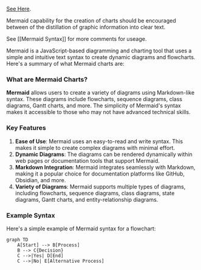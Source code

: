 [See Here](https://wiki.freephile.org/wiki/Mermaid).

Mermaid capability for the creation of charts should be encouraged between of the distillation of graphic information into clear text.

See [[Mermaid Syntax]] for more comments for useage.

Mermaid is a JavaScript-based diagramming and charting tool that uses a simple and intuitive text syntax to create dynamic diagrams and flowcharts. Here's a summary of what Mermaid charts are:

### What are Mermaid Charts?

**Mermaid** allows users to create a variety of diagrams using Markdown-like syntax. These diagrams include flowcharts, sequence diagrams, class diagrams, Gantt charts, and more. The simplicity of Mermaid's syntax makes it accessible to those who may not have advanced technical skills.

### Key Features

1. **Ease of Use**: Mermaid uses an easy-to-read and write syntax. This makes it simple to create complex diagrams with minimal effort.
2. **Dynamic Diagrams**: The diagrams can be rendered dynamically within web pages or documentation tools that support Mermaid.
3. **Markdown Integration**: Mermaid integrates seamlessly with Markdown, making it a popular choice for documentation platforms like GitHub, Obsidian, and more.
4. **Variety of Diagrams**: Mermaid supports multiple types of diagrams, including flowcharts, sequence diagrams, class diagrams, state diagrams, Gantt charts, and entity-relationship diagrams.

### Example Syntax

Here's a simple example of Mermaid syntax for a flowchart:

```mermaid
graph TD
    A[Start] --> B[Process]
    B --> C{Decision}
    C -->|Yes| D[End]
    C -->|No| E[Alternative Process]
```

### Benefits

- **Visual Clarity**: Diagrams enhance the visual representation of information, making it easier to understand complex processes and relationships.
- **Documentation**: Mermaid is widely used in technical documentation to visualize workflows, system architectures, and more.
- **Collaboration**: The text-based format of Mermaid allows for easy collaboration and version control, as diagrams can be edited like code.

In essence, Mermaid charts provide a versatile and user-friendly way to create and integrate diagrams into documentation and web content. If you have any specific questions about using Mermaid, feel free to ask!
